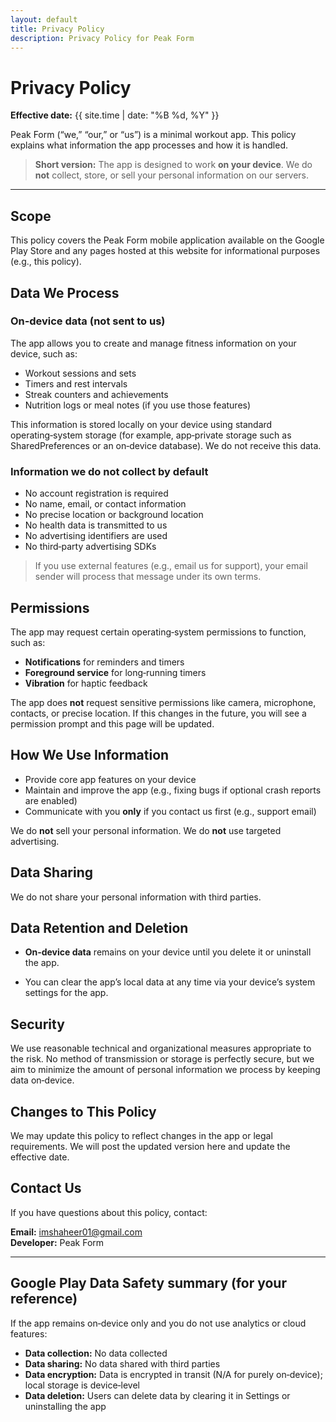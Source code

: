 ```yaml
---
layout: default
title: Privacy Policy
description: Privacy Policy for Peak Form
---
```


# Privacy Policy

**Effective date:** {{ site.time | date: "%B %d, %Y" }}

Peak Form (“we,” “our,” or “us”) is a minimal workout app. This policy explains what information the app processes and how it is handled.

> **Short version:** The app is designed to work **on your device**. We do **not** collect, store, or sell your personal information on our servers.<!-- If you later enable optional cloud features or analytics, this page will be updated and you will see an in‑app disclosure.-->

---

## Scope

This policy covers the Peak Form mobile application available on the Google Play Store and any pages hosted at this website for informational purposes (e.g., this policy).

## Data We Process

### On‑device data (not sent to us)
The app allows you to create and manage fitness information on your device, such as:
- Workout sessions and sets
- Timers and rest intervals
- Streak counters and achievements
- Nutrition logs or meal notes (if you use those features)

This information is stored locally on your device using standard operating‑system storage (for example, app‑private storage such as SharedPreferences or an on‑device database). We do not receive this data.

### Information we **do not** collect by default
- No account registration is required
- No name, email, or contact information
- No precise location or background location
- No health data is transmitted to us
- No advertising identifiers are used
- No third‑party advertising SDKs

> If you use external features (e.g., email us for support), your email sender will process that message under its own terms.

<!--
## Optional features (only if introduced in a future update)

We may add optional features later. If we do, we will request consent and update this policy before they go live:

- **Cloud backup or sync.** If enabled, selected app data would be transmitted to a cloud provider to let you restore or synchronize across devices. We would limit storage to what’s necessary for the feature, encrypt data in transit, and delete upon your request.
- **Crash reports or analytics.** If enabled, the app may send crash logs and anonymous usage metrics to help improve stability and performance. These would not include your workout content. You can opt out in Settings.
- **Notifications.** If enabled, we may ask permission to send local notifications for reminders or timers.
-->

## Permissions

The app may request certain operating‑system permissions to function, such as:
- **Notifications** for reminders and timers
- **Foreground service** for long‑running timers
- **Vibration** for haptic feedback

The app does **not** request sensitive permissions like camera, microphone, contacts, or precise location. If this changes in the future, you will see a permission prompt and this page will be updated.

## How We Use Information

- Provide core app features on your device
- Maintain and improve the app (e.g., fixing bugs if optional crash reports are enabled)
- Communicate with you **only** if you contact us first (e.g., support email)

We do **not** sell your personal information. We do **not** use targeted advertising.

## Data Sharing

We do not share your personal information with third parties.<!-- If we add optional cloud backup, a trusted infrastructure provider may process the data as our processor solely to provide that service. -->

## Data Retention and Deletion

- **On‑device data** remains on your device until you delete it or uninstall the app.
<!-- - If optional cloud backup becomes available and you enable it, we will retain that data until you delete it in‑app or email us to request deletion. -->
- You can clear the app’s local data at any time <!-- via the app’s Settings (if provided) or -->via your device’s system settings for the app.

## Security

We use reasonable technical and organizational measures appropriate to the risk. No method of transmission or storage is perfectly secure, but we aim to minimize the amount of personal information we process by keeping data on‑device.

<!--## Children’s Privacy

Peak Form is not directed to children under 13. If you are a parent or guardian and believe a child provided us information, contact us so we can delete it.

## International Users

We do not operate servers for this app by default. If we later introduce cloud features, your information may be processed in the country where our processor operates. We will only transfer data in compliance with applicable law.-->

## Changes to This Policy

We may update this policy to reflect changes in the app or legal requirements. We will post the updated version here and update the effective date.

## Contact Us

If you have questions about this policy<!-- or wish to request deletion of any cloud‑stored data (if applicable)-->, contact:

**Email:** imshaheer01@gmail.com  
**Developer:** Peak Form

---

## Google Play Data Safety summary (for your reference)

If the app remains on‑device only and you do not use analytics or cloud features:
- **Data collection:** No data collected
- **Data sharing:** No data shared with third parties
- **Data encryption:** Data is encrypted in transit (N/A for purely on‑device); local storage is device‑level
- **Data deletion:** Users can delete data by clearing it in Settings or uninstalling the app

<!--If you later add crash reporting, analytics, or cloud backup, you must revise the above and disclose the relevant categories in Play Console.-->
